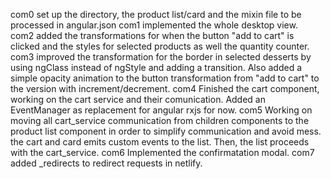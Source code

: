 com0
    set up the directory, the product list/card and the mixin file to be processed in angular.json
com1
    implemented the whole desktop view.    
com2
    added the transformations for when the button "add to cart" is clicked and the styles for selected products as well the quantity counter.
com3
    improved the transformation for the border in selected desserts by using ngClass instead of ngStyle and adding a transition.
    Also added a simple opacity animation to the button transformation from "add to cart" to the version with increment/decrement.
com4
    Finished the cart component, working on the cart service and their comunication. Added an EventManager as replacement for angular rxjs for now. 
com5
    Working on moving all cart_service communication from children components to the product list component in order to simplify communication and avoid mess.
    the cart and card emits custom events to the list. Then, the list proceeds with the cart_service. 
com6
    Implemented the confirmatation modal.
com7
   added _redirects to redirect requests in netlify.
   